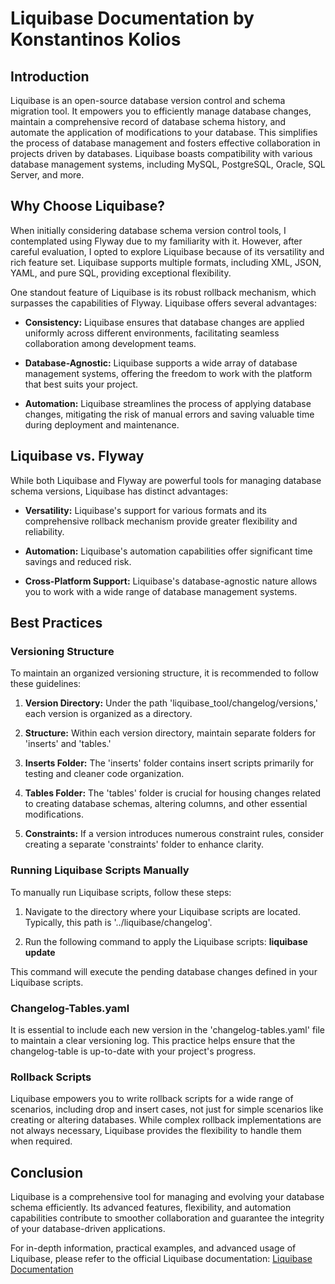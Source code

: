# Liquibase Documentation by Konstantinos Kolios

## Introduction

Liquibase is an open-source database version control and schema migration tool. It empowers you to efficiently manage
database changes, maintain a comprehensive record of database schema history, and automate the application of
modifications to your database. This simplifies the process of database management and fosters effective collaboration
in projects driven by databases. Liquibase boasts compatibility with various database management systems, including
MySQL, PostgreSQL, Oracle, SQL Server, and more.

## Why Choose Liquibase?

When initially considering database schema version control tools, I contemplated using Flyway due to my familiarity with
it. However, after careful evaluation, I opted to explore Liquibase because of its versatility and rich feature set.
Liquibase supports multiple formats, including XML, JSON, YAML, and pure SQL, providing exceptional flexibility.

One standout feature of Liquibase is its robust rollback mechanism, which surpasses the capabilities of Flyway.
Liquibase offers several advantages:

- **Consistency:** Liquibase ensures that database changes are applied uniformly across different environments,
  facilitating seamless collaboration among development teams.

- **Database-Agnostic:** Liquibase supports a wide array of database management systems, offering the freedom to work
  with the platform that best suits your project.

- **Automation:** Liquibase streamlines the process of applying database changes, mitigating the risk of manual errors
  and saving valuable time during deployment and maintenance.

## Liquibase vs. Flyway

While both Liquibase and Flyway are powerful tools for managing database schema versions, Liquibase has distinct
advantages:

- **Versatility:** Liquibase's support for various formats and its comprehensive rollback mechanism provide greater
  flexibility and reliability.

- **Automation:** Liquibase's automation capabilities offer significant time savings and reduced risk.

- **Cross-Platform Support:** Liquibase's database-agnostic nature allows you to work with a wide range of database
  management systems.

## Best Practices

### Versioning Structure

To maintain an organized versioning structure, it is recommended to follow these guidelines:

1. **Version Directory:** Under the path 'liquibase_tool/changelog/versions,' each version is organized as a directory.

2. **Structure:** Within each version directory, maintain separate folders for 'inserts' and 'tables.'

3. **Inserts Folder:** The 'inserts' folder contains insert scripts primarily for testing and cleaner code organization.

4. **Tables Folder:** The 'tables' folder is crucial for housing changes related to creating database schemas, altering
   columns, and other essential modifications.

5. **Constraints:** If a version introduces numerous constraint rules, consider creating a separate 'constraints' folder
   to enhance clarity.

### Running Liquibase Scripts Manually

To manually run Liquibase scripts, follow these steps:

1. Navigate to the directory where your Liquibase scripts are located. Typically, this path is '../liquibase/changelog'.

2. Run the following command to apply the Liquibase scripts: __liquibase update__

This command will execute the pending database changes defined in your Liquibase scripts.

### Changelog-Tables.yaml

It is essential to include each new version in the 'changelog-tables.yaml' file to maintain a clear versioning log. This
practice helps ensure that the changelog-table is up-to-date with your project's progress.

### Rollback Scripts

Liquibase empowers you to write rollback scripts for a wide range of scenarios, including drop and insert cases, not
just for simple scenarios like creating or altering databases. While complex rollback implementations are not always
necessary, Liquibase provides the flexibility to handle them when required.

## Conclusion

Liquibase is a comprehensive tool for managing and evolving your database schema efficiently. Its advanced features,
flexibility, and automation capabilities contribute to smoother collaboration and guarantee the integrity of your
database-driven applications.

For in-depth information, practical examples, and advanced usage of Liquibase, please refer to the official Liquibase
documentation: [Liquibase Documentation](https://docs.liquibase.com/)
